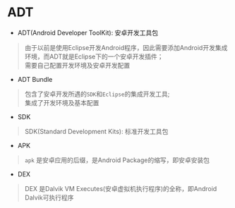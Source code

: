 # ADT

- ADT(Android Developer ToolKit): 安卓开发工具包
> 由于以前是使用Eclipse开发Android程序，因此需要添加Android开发集成环境，而ADT就是Eclipse下的一个安卓开发插件；  
> 需要自己配置开发环境及安卓开发配置

- ADT Bundle 
> 包含了安卓开发所遇的`SDK`和`Eclipse`的集成开发工具;  
> 集成了开发环境及基本配置

- SDK
> SDK(Standard Development Kits): 标准开发工具包

- APK
> `apk` 是安卓应用的后缀，是Android Package的缩写，即安卓安装包

- DEX
> DEX 是Dalvik VM Executes(安卓虚拟机执行程序)的全称，即Android Dalvik可执行程序